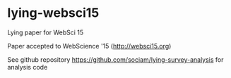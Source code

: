 # lying-websci15

Lying paper for WebSci 15

Paper accepted to WebScience '15 (http://websci15.org)

See github repository https://github.com/sociam/lying-survey-analysis for analysis code
